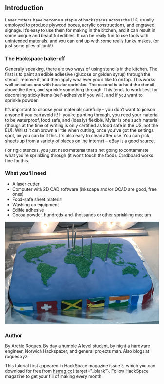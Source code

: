 ## Introduction

Laser cutters have become a staple of hackspaces across the UK, usually employed to produce plywood boxes, acrylic constructions, and engraved signage. It’s easy to use them for making in the kitchen, and it can result in some unique and beautiful edibles. It can be really fun to use tools with unintended materials, and you can end up with some really funky makes, (or just some piles of junk!) 

### The Hackspace bake-off

Generally speaking, there are two ways of using stencils in the kitchen. The first is to paint an edible adhesive (glucose or golden syrup) through the stencil, remove it, and then apply whatever you’d like to on top. This works well on cakes and with heavier sprinkles. The second is to hold the stencil above the item, and sprinkle something through. This tends to work best for decorating sticky items (self-adhesive if you will), and if you want to sprinkle powder. 

It’s important to choose your materials carefully – you don’t want to poison anyone if you can avoid it! If you’re painting through, you need your material to be waterproof, food safe, and (ideally) flexible. Mylar is one such material (though at the time of writing is only certified as food safe in the US, not the EU). Whilst it can brown a little when cutting, once you’ve got the settings spot, on you can limit this. It’s also easy to clean after use. You can pick sheets up from a variety of places on the internet – eBay is a good source. 

For rigid stencils, you just need material that’s not going to contaminate what you’re sprinkling through (it won’t touch the food). Cardboard works fine for this. 

### What you'll need

* A laser cutter
* Computer with 2D CAD software (inkscape and/or QCAD are good, free ones)
* Food-safe sheet material 
* Washing up equipment
* Edible adhesive
* Cocoa powder, hundreds-and-thousands or other sprinkling medium

![This cake was made by painting watered-down glucose through a Mylar stencil onto roll out icing, and applying green sugar crystals](images/cake.JPG)

### Author
By Archie Roques. By day a humble A level student, by night a hardware engineer, Norwich Hackspacer, and general projects man. Also blogs at roques.xyz.

This tutorial first appeared in HackSpace magazine issue 3, which you can download for free from [hsmag.cc](https://hsmag.cc){:target="_blank"}. Follow HackSpace magazine to get your fill of making every month.
